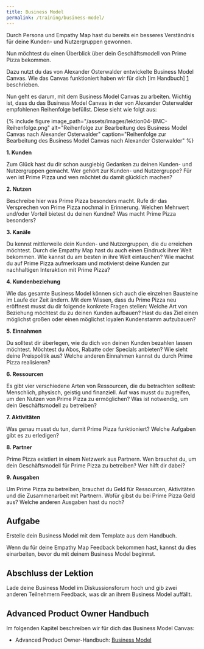 ```yaml
---
title: Business Model
permalink: /training/business-model/
---
```


Durch Persona und Empathy Map hast du bereits ein besseres Verständnis für deine Kunden- und Nutzergruppen gewonnen.

Nun möchtest du einen Überblick über dein Geschäftsmodell von Prime Pizza bekommen.

Dazu nutzt du das von Alexander Osterwalder entwickelte Business Model Canvas. 
Wie das Canvas funktioniert haben wir für dich [im Handbuch] [1] beschrieben.

Nun geht es darum, mit dem Business Model Canvas zu arbeiten. Wichtig ist, dass du das Business Model Canvas in der von Alexander Osterwalder empfohlenen Reihenfolge befüllst. 
Diese sieht wie folgt aus:
 
{%	include figure 	image_path="/assets/images/lektion04-BMC-Reihenfolge.png" alt="Reihenfolge zur Bearbeitung des Business Model Canvas nach Alexander Osterwalder" caption="Reihenfolge zur Bearbeitung des Business Model Canvas nach Alexander Osterwalder" %}

**1.	Kunden**

Zum Glück hast du dir schon ausgiebig Gedanken zu deinen Kunden- und Nutzergruppen gemacht. Wer gehört zur Kunden- und Nutzergruppe? Für wen ist Prime Pizza und wen möchtet du damit glücklich machen?

**2.	Nutzen**

Beschreibe hier was Prime Pizza besonders macht. Rufe dir das Versprechen von Prime Pizza nochmal in Erinnerung. Welchen Mehrwert und/oder Vorteil bietest du deinen Kundne? Was macht Prime Pizza besonders?

**3.	Kanäle**

Du kennst mittlerweile dein Kunden- und Nutzergruppen, die du erreichen möchtest. Durch die Empathy Map hast du auch einen Eindruck ihrer Welt bekommen. Wie kannst du am besten in ihre Welt eintauchen? Wie machst du auf Prime Pizza aufmerksam und motivierst deine Kunden zur nachhaltigen Interaktion mit Prime Pizza?

**4.	Kundenbeziehung**

Wie das gesamte Business Model können sich auch die einzelnen Bausteine im Laufe der Zeit ändern. Mit dem Wissen, dass du Prime Pizza neu eröffnest musst du dir folgende konkrete Fragen stellen: Welche Art von Beziehung möchtest du zu deinen Kunden aufbauen? Hast du das Ziel einen möglichst großen oder einen möglichst loyalen Kundenstamm aufzubauen?

**5.	Einnahmen**

Du solltest dir überlegen, wie du dich von deinen Kunden bezahlen lassen möchtest. Möchtest du Abos, Rabatte oder Specials anbieten? Wie sieht deine Preispolitik aus? Welche anderen Einnahmen kannst du durch Prime Pizza realisieren?

**6.	Ressourcen**

Es gibt vier verschiedene Arten von Ressourcen, die du betrachten solltest: Menschlich, physisch, geistig und finanziell. Auf was musst du zugreifen, um den Nutzen von Prime Pizza zu ermöglichen? Was ist notwendig, um dein Geschäftsmodell zu betreiben?

**7.	Aktivitäten**

Was genau musst du tun, damit Prime Pizza funktioniert? Welche Aufgaben gibt es zu erledigen?

**8.	Partner**

Prime Pizza existiert in einem Netzwerk aus Partnern. Wen brauchst du, um dein Geschäftsmodell für Prime Pizza zu betreiben? Wer hilft dir dabei?

**9.	Ausgaben**

Um Prime Pizza zu betreiben, brauchst du Geld für Ressourcen, Aktivitäten und die Zusammenarbeit mit Partnern. Wofür gibst du bei Prime Pizza Geld aus? Welche anderen Ausgaben hast du noch?

## Aufgabe
Erstelle dein Business Model mit dem Template aus dem Handbuch. 

Wenn du für deine Empathy Map Feedback bekommen hast, kannst du dies einarbeiten, bevor du mit deinem Business Model beginnst.

## Abschluss der Lektion

Lade deine Business Model im Diskussionsforum hoch und gib zwei anderen Teilnehmern Feedback, was dir an ihrem Business Model auffällt.

## Advanced Product Owner Handbuch
Im folgenden Kapitel beschreiben wir für dich das Business Model Canvas:


 * Advanced Product Owner-Handbuch: [Business Model][1]

[1]:	https://manual.advancedproductowner.com/business-model/